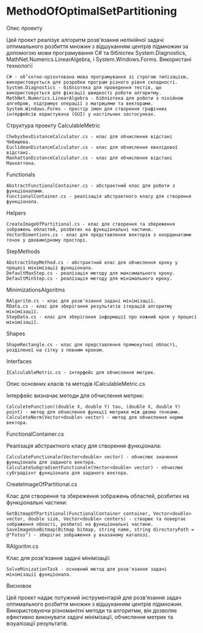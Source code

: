 # MethodOfOptimalSetPartitioning
Опис проекту

Цей проект реалізує алгоритм розв'язання нелінійної задачі оптимального розбиття множин з відшуканням центрів підмножин за допомогою мови програмування C# та бібліотек System.Diagnostics, MathNet.Numerics.LinearAlgebra, і System.Windows.Forms.
Використані технології

    C# - об’єктно-орієнтована мова програмування зі строгою типізацією, використовується для розробки програм різного рівня складності.
    System.Diagnostics - бібліотека для проведення тестів, що використовується для фіксації швидкості роботи алгоритму.
    MathNet.Numerics.LinearAlgebra - бібліотека для роботи з лінійною алгеброю, підтримує операції з матрицями та векторами.
    System.Windows.Forms - простір імен для створення графічних інтерфейсів користувача (GUI) у настільних застосунках.

Структура проекту
CalculableMetric

    ChebyshevDistanceCalculator.cs - клас для обчислення відстані Чебишева.
    EuclideanDistanceCalculator.cs - клас для обчислення евклідової відстані.
    ManhattanDistanceCalculator.cs - клас для обчислення відстані Манхеттена.

Functionals

    AbstractFunctionalContainer.cs - абстрактний клас для роботи з функціоналами.
    FunctionalContainer.cs - реалізація абстрактного класу для створення функціонала.

Helpers

    CreateImageOfPartitional.cs - клас для створення та збереження зображень областей, розбитих на функціональні частини.
    VectorDimentions.cs - клас для представлення векторів з координатами точок у двовимірному просторі.

StepMethods

    AbstractStepMethod.cs - абстрактний клас для обчислення кроку у процесі мінімізації функціонала.
    DefaultMaxStep.cs - реалізація методу для максимального кроку.
    DefaultMinStep.cs - реалізація методу для мінімального кроку.

MinimizationsAlgoritms

    RAlgoritm.cs - клас для розв'язання задачі мінімізації.
    RData.cs - клас для зберігання результатів ітерацій алгоритму мінімізації.
    StepData.cs - клас для зберігання інформації про кожний крок у процесі мінімізації.

Shapes

    ShapeRectangle.cs - клас для представлення прямокутної області, розділеної на сітку з певним кроком.

Interfaces

    ICalculableMetric.cs - інтерфейс для обчислення метрик.

Опис основних класів та методів
ICalculableMetric.cs

Інтерфейс визначає методи для обчислення метрик:

    CalculeteFunction((double X, double Y) tau, (double X, double Y) point) - метод для обчислення функції метрики між двома точками.
    CalculeteNorm(Vector<double> vector) - метод для обчислення норми вектора.

FunctionalContainer.cs

Реалізація абстрактного класу для створення функціонала:

    CalculateFunctionale(Vector<double> vector) - обчислює значення функціонала для заданого вектора.
    CalculateSubgradientFunctionale(Vector<double> vector) - обчислює субградієнт функціонала для заданого вектора.

CreateImageOfPartitional.cs

Клас для створення та збереження зображень областей, розбитих на функціональні частини:

    GetBitmapOfPartitional(FunctionalContainer container, Vector<double> vector, double size, Vector<double> centers) - створює та повертає зображення області, розбитої на функціональні частини.
    SaveImageUseBitmap(Bitmap bitmap, string name, string directoryPath = @"Fotos") - зберігає зображення у вказаному каталозі.

RAlgoritm.cs

Клас для розв'язання задачі мінімізації:

    SolveMinizationTask - основний метод для розв'язання задачі мінімізації функціонала.

Висновок

Цей проект надає потужний інструментарій для розв'язання задач оптимального розбиття множин з відшуканням центрів підмножин. Використовуючи різноманітні методи та алгоритми, він дозволяє ефективно виконувати задачі мінімізації, обчислення метрик та візуалізації результатів.
